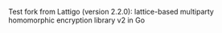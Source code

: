 Test fork from Lattigo (version 2.2.0): lattice-based multiparty homomorphic encryption library v2 in Go
